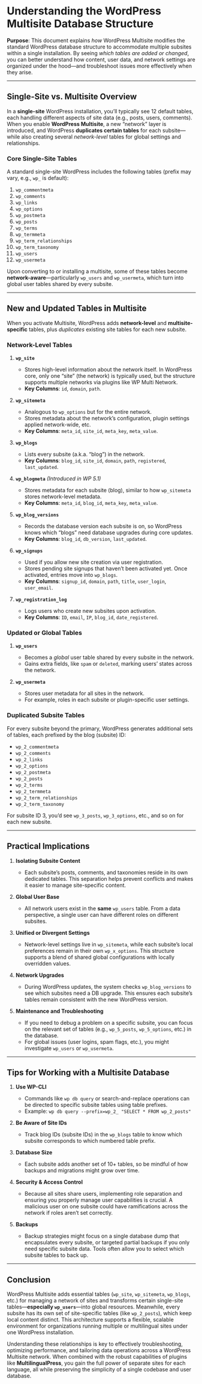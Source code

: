 # Understanding the WordPress Multisite Database Structure

**Purpose**: This document explains _how_ WordPress Multisite modifies the standard WordPress database structure to accommodate multiple subsites within a single installation. By seeing _which tables are added or changed_, you can better understand how content, user data, and network settings are organized under the hood—and troubleshoot issues more effectively when they arise.

---

## Single-Site vs. Multisite Overview

In a **single-site** WordPress installation, you’ll typically see 12 default tables, each handling different aspects of site data (e.g., posts, users, comments). When you enable **WordPress Multisite**, a new “network” layer is introduced, and WordPress **duplicates certain tables** for each subsite—while also creating several _network-level_ tables for global settings and relationships.

### Core Single-Site Tables

A standard single-site WordPress includes the following tables (prefix may vary, e.g., `wp_` is default):

1. `wp_commentmeta`
2. `wp_comments`
3. `wp_links`
4. `wp_options`
5. `wp_postmeta`
6. `wp_posts`
7. `wp_terms`
8. `wp_termmeta`
9. `wp_term_relationships`
10. `wp_term_taxonomy`
11. `wp_users`
12. `wp_usermeta`

Upon converting to or installing a multisite, some of these tables become **network-aware**—particularly `wp_users` and `wp_usermeta`, which turn into global user tables shared by every subsite.

---

## New and Updated Tables in Multisite

When you activate Multisite, WordPress adds **network-level** and **multisite-specific** tables, plus _duplicates_ existing site tables for each new subsite.

### Network-Level Tables

1. **`wp_site`**
    
    - Stores high-level information about the network itself. In WordPress core, only one “site” (the network) is typically used, but the structure supports multiple networks via plugins like WP Multi Network.
    - **Key Columns**: `id`, `domain`, `path`.

2. **`wp_sitemeta`**
    
    - Analogous to `wp_options` but for the entire network.
    - Stores metadata about the network’s configuration, plugin settings applied network-wide, etc.
    - **Key Columns**: `meta_id`, `site_id`, `meta_key`, `meta_value`.

3. **`wp_blogs`**
    
    - Lists every subsite (a.k.a. “blog”) in the network.
    - **Key Columns**: `blog_id`, `site_id`, `domain`, `path`, `registered`, `last_updated`.

4. **`wp_blogmeta`** _(Introduced in WP 5.1)_
    
    - Stores metadata for each subsite (blog), similar to how `wp_sitemeta` stores network-level metadata.
    - **Key Columns**: `meta_id`, `blog_id`, `meta_key`, `meta_value`.

5. **`wp_blog_versions`**
    
    - Records the database version each subsite is on, so WordPress knows which “blogs” need database upgrades during core updates.
    - **Key Columns**: `blog_id`, `db_version`, `last_updated`.

6. **`wp_signups`**
    
    - Used if you allow new site creation via user registration.
    - Stores pending site signups that haven’t been activated yet. Once activated, entries move into `wp_blogs`.
    - **Key Columns**: `signup_id`, `domain`, `path`, `title`, `user_login`, `user_email`.

7. **`wp_registration_log`**
    
    - Logs users who create new subsites upon activation.
    - **Key Columns**: `ID`, `email`, `IP`, `blog_id`, `date_registered`.

### Updated or Global Tables

1. **`wp_users`**
    
    - Becomes a _global_ user table shared by every subsite in the network.
    - Gains extra fields, like `spam` or `deleted`, marking users’ states across the network.

2. **`wp_usermeta`**
    
    - Stores user metadata for all sites in the network.
    - For example, roles in each subsite or plugin-specific user settings.

### Duplicated Subsite Tables

For every subsite beyond the primary, WordPress generates additional sets of tables, each prefixed by the blog (subsite) ID:

- `wp_2_commentmeta`
- `wp_2_comments`
- `wp_2_links`
- `wp_2_options`
- `wp_2_postmeta`
- `wp_2_posts`
- `wp_2_terms`
- `wp_2_termmeta`
- `wp_2_term_relationships`
- `wp_2_term_taxonomy`

For subsite ID 3, you’d see `wp_3_posts`, `wp_3_options`, etc., and so on for each new subsite.

---

## Practical Implications

1. **Isolating Subsite Content**
    
    - Each subsite’s posts, comments, and taxonomies reside in its own dedicated tables. This separation helps prevent conflicts and makes it easier to manage site-specific content.

2. **Global User Base**
    
    - All network users exist in the **same** `wp_users` table. From a data perspective, a single user can have different roles on different subsites.

3. **Unified or Divergent Settings**
    
    - Network-level settings live in `wp_sitemeta`, while each subsite’s local preferences remain in their own `wp_x_options`. This structure supports a blend of shared global configurations with locally overridden values.

4. **Network Upgrades**
    
    - During WordPress updates, the system checks `wp_blog_versions` to see which subsites need a DB upgrade. This ensures each subsite’s tables remain consistent with the new WordPress version.

5. **Maintenance and Troubleshooting**
    
    - If you need to debug a problem on a specific subsite, you can focus on the relevant set of tables (e.g., `wp_5_posts`, `wp_5_options`, etc.) in the database.
    - For global issues (user logins, spam flags, etc.), you might investigate `wp_users` or `wp_usermeta`.

---

## Tips for Working with a Multisite Database

1. **Use WP-CLI**
    
    - Commands like `wp db query` or search-and-replace operations can be directed to specific subsite tables using table prefixes.
    - Example: `wp db query --prefix=wp_2_ "SELECT * FROM wp_2_posts"`

2. **Be Aware of Site IDs**
    
    - Track blog IDs (subsite IDs) in the `wp_blogs` table to know which subsite corresponds to which numbered table prefix.

3. **Database Size**
    
    - Each subsite adds another set of 10+ tables, so be mindful of how backups and migrations might grow over time.

4. **Security & Access Control**
    
    - Because all sites share users, implementing role separation and ensuring you properly manage user capabilities is crucial. A malicious user on one subsite could have ramifications across the network if roles aren’t set correctly.

5. **Backups**
    
    - Backup strategies might focus on a single database dump that encapsulates every subsite, or targeted partial backups if you only need specific subsite data. Tools often allow you to select which subsite tables to back up.

---

## Conclusion

WordPress Multisite adds essential tables (`wp_site`, `wp_sitemeta`, `wp_blogs`, etc.) for managing a network of sites and transforms certain single-site tables—**especially `wp_users`**—into global resources. Meanwhile, every subsite has its own set of site-specific tables (like `wp_2_posts`), which keep local content distinct. This architecture supports a flexible, scalable environment for organizations running multiple or multilingual sites under one WordPress installation.

Understanding these relationships is key to effectively troubleshooting, optimizing performance, and tailoring data operations across a WordPress Multisite network. When combined with the robust capabilities of plugins like **MultilingualPress**, you gain the full power of separate sites for each language, all while preserving the simplicity of a single codebase and user database.
